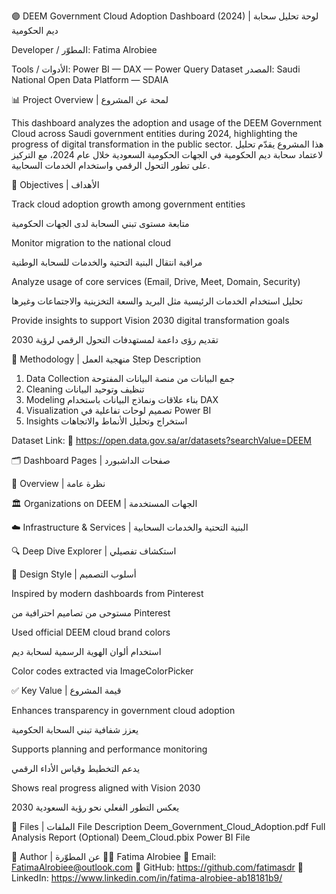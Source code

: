 🟣 DEEM Government Cloud Adoption Dashboard (2024) | لوحة تحليل سحابة ديم الحكومية

Developer / المطوّر: Fatima Alrobiee

Tools / الأدوات: Power BI — DAX — Power Query
Dataset المصدر: Saudi National Open Data Platform — SDAIA

📊 Project Overview | لمحة عن المشروع

This dashboard analyzes the adoption and usage of the DEEM Government Cloud across Saudi government entities during 2024, highlighting the progress of digital transformation in the public sector.
هذا المشروع يقدّم تحليل لاعتماد سحابة ديم الحكومية في الجهات الحكومية السعودية خلال عام 2024، مع التركيز على تطور التحول الرقمي واستخدام الخدمات السحابية.

🎯 Objectives | الأهداف

Track cloud adoption growth among government entities

متابعة مستوى تبني السحابة لدى الجهات الحكومية

Monitor migration to the national cloud

مراقبة انتقال البنية التحتية والخدمات للسحابة الوطنية

Analyze usage of core services (Email, Drive, Meet, Domain, Security)

تحليل استخدام الخدمات الرئيسية مثل البريد والسعة التخزينية والاجتماعات وغيرها

Provide insights to support Vision 2030 digital transformation goals

تقديم رؤى داعمة لمستهدفات التحول الرقمي لرؤية 2030

🧩 Methodology | منهجية العمل
Step	Description
1. Data Collection	جمع البيانات من منصة البيانات المفتوحة
2. Cleaning	تنظيف وتوحيد البيانات
3. Modeling	بناء علاقات ونماذج البيانات باستخدام DAX
4. Visualization	تصميم لوحات تفاعلية في Power BI
5. Insights	استخراج وتحليل الأنماط والاتجاهات

Dataset Link:
🔗 https://open.data.gov.sa/ar/datasets?searchValue=DEEM

🗂️ Dashboard Pages | صفحات الداشبورد

📌 Overview | نظرة عامة

🏛️ Organizations on DEEM | الجهات المستخدمة

☁️ Infrastructure & Services | البنية التحتية والخدمات السحابية

🔍 Deep Dive Explorer | استكشاف تفصيلي

🎨 Design Style | أسلوب التصميم

Inspired by modern dashboards from Pinterest

مستوحى من تصاميم احترافية من Pinterest

Used official DEEM cloud brand colors

استخدام ألوان الهوية الرسمية لسحابة ديم

Color codes extracted via ImageColorPicker

✅ Key Value | قيمة المشروع

Enhances transparency in government cloud adoption

يعزز شفافية تبني السحابة الحكومية

Supports planning and performance monitoring

يدعم التخطيط وقياس الأداء الرقمي

Shows real progress aligned with Vision 2030

يعكس التطور الفعلي نحو رؤية السعودية 2030

📁 Files | الملفات
File	Description
Deem_Government_Cloud_Adoption.pdf	Full Analysis Report
(Optional) Deem_Cloud.pbix	Power BI File

🏁 Author | عن المطوّرة
👩‍💻 Fatima Alrobiee
📧 Email: FatimaAlrobiee@outlook.com
🔗 GitHub: https://github.com/fatimasdr
🔗 LinkedIn: https://www.linkedin.com/in/fatima-alrobiee-ab18181b9/
